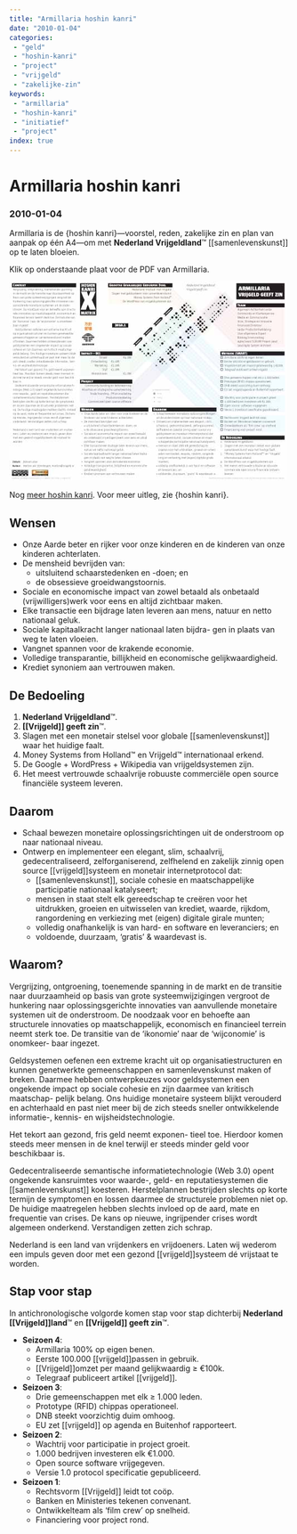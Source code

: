 ```yaml
---
title: "Armillaria hoshin kanri"
date: "2010-01-04"
categories:
 - "geld"
 - "hoshin-kanri"
 - "project"
 - "vrijgeld"
 - "zakelijke-zin"
keywords:
 - "armillaria"
 - "hoshin-kanri"
 - "initiatief"
 - "project"
index: true
---
```

# Armillaria hoshin kanri
### 2010-01-04

Armillaria is de {hoshin kanri}—voorstel, reden, zakelijke zin en plan van aanpak op één A4—om met **Nederland Vrijgeldland**™ [[samenlevenskunst]] op te laten bloeien.

Klik op onderstaande plaat voor de PDF van Armillaria.

<a href="Aardbron-Vrijgeld-Armillaria-hoshin-kanri-2.0.pdf" download><img src="aardbron-vrijgeld-armillaria-hoshin-kanri-2.0.jpg"></a>

Nog [meer hoshin kanri](hoshin-kanri). Voor meer uitleg, zie {hoshin kanri}.

## Wensen

- Onze Aarde beter en rijker voor onze kinderen en de kinderen van onze kinderen achterlaten.
- De mensheid bevrijden van:
   - uitsluitend schaarstedenken en -doen; en
   - de obsessieve groeidwangstoornis.
- Sociale en economische impact van zowel betaald als onbetaald (vrijwilligers)werk voor eens en altijd zichtbaar maken.
- Elke transactie een bijdrage laten leveren aan mens, natuur en netto nationaal geluk.
- Sociale kapitaalkracht langer nationaal laten bijdra- gen in plaats van weg te laten vloeien.
- Vangnet spannen voor de krakende economie.
- Volledige transparantie, billijkheid en economische gelijkwaardigheid.
- Krediet synoniem aan vertrouwen maken.

## De Bedoeling

1. **Nederland Vrijgeldland**™.
1. **[[Vrijgeld]] geeft zin**™.
1. Slagen met een monetair stelsel voor globale [[samenlevenskunst]] waar het huidige faalt.
1. Money Systems from Holland™ en Vrijgeld™ internationaal erkend.
1. De Google + WordPress + Wikipedia van vrijgeldsystemen zijn.
1. Het meest vertrouwde schaalvrije robuuste commerciële open source financiële systeem leveren.

## Daarom

- Schaal bewezen monetaire oplossingsrichtingen uit de onderstroom op naar nationaal niveau.
- Ontwerp en implementeer een elegant, slim, schaalvrij, gedecentraliseerd, zelforganiserend, zelfhelend en zakelijk zinnig open source [[vrijgeld]]systeem en monetair internetprotocol dat:
  - [[samenlevenskunst]], sociale cohesie en maatschappelijke participatie nationaal katalyseert;
  - mensen in staat stelt elk gereedschap te creëren voor het uitdrukken, groeien en uitwisselen van krediet, waarde, rijkdom, rangordening en verkiezing met (eigen) digitale girale munten;
  - volledig onafhankelijk is van hard- en software en leveranciers; en
  - voldoende, duurzaam, ‘gratis’ & waardevast is.

## Waarom?
Vergrijzing, ontgroening, toenemende spanning in de markt en de transitie naar duurzaamheid op basis van grote systeemwijzigingen vergroot de hunkering naar oplossingsgerichte innovaties van aanvullende monetaire systemen uit de onderstroom. De noodzaak voor en behoefte aan structurele innovaties op maatschappelijk, economisch en financieel terrein neemt sterk toe. De transitie van de ‘ikonomie’ naar de ‘wijconomie’ is onomkeer- baar ingezet.

Geldsystemen oefenen een extreme kracht uit op organisatiestructuren en kunnen genetwerkte gemeenschappen en samenlevenskunst maken of breken. Daarmee hebben ontwerpkeuzes voor geldsystemen een ongekende impact op sociale cohesie en zijn daarmee van kritisch maatschap- pelijk belang. Ons huidige monetaire systeem blijkt verouderd en achterhaald en past niet meer bij de zich steeds sneller ontwikkelende informatie-, kennis- en wijsheidstechnologie.

Het tekort aan gezond, fris geld neemt exponen- tieel toe. Hierdoor komen steeds meer mensen in de knel terwijl er steeds minder geld voor beschikbaar is.

Gedecentraliseerde semantische informatietechnologie (Web 3.0) opent ongekende kansruimtes voor waarde-, geld- en reputatiesystemen die [[samenlevenskunst]] koesteren. Herstelplannen bestrijden slechts op korte termijn de symptomen en lossen daarmee de structurele problemen niet op. De huidige maatregelen hebben slechts invloed op de aard, mate en frequentie van crises. De kans op nieuwe, ingrijpender crises wordt algemeen onderkend. Verstandigen zetten zich schrap.

Nederland is een land van vrijdenkers en vrijdoeners. Laten wij wederom een impuls geven door met een gezond [[vrijgeld]]systeem dé vrijstaat te worden.

## Stap voor stap
 In antichronologische volgorde komen stap voor stap dichterbij **Nederland [[Vrijgeld]]land**™ en **[[Vrijgeld]] geeft zin**™.


- **Seizoen 4**:
   - Armillaria 100% op eigen benen.
   - Eerste 100.000 [[vrijgeld]]passen in gebruik.
   - [[Vrijgeld]]omzet per maand gelijkwaardig ≥ €100k.
   - Telegraaf publiceert artikel [[vrijgeld]].
- **Seizoen 3**:
   - Drie gemeenschappen met elk ≥ 1.000 leden.
   - Prototype (RFID) chippas operationeel.
   - DNB steekt voorzichtig duim omhoog.
   - EU zet [[vrijgeld]] op agenda en Buitenhof rapporteert.
- **Seizoen 2**:
   - Wachtrij voor participatie in project groeit.
   - 1.000 bedrijven investeren elk €1.000.
   - Open source software vrijgegeven.
   - Versie 1.0 protocol specificatie gepubliceerd.
- **Seizoen 1**:
   - Rechtsvorm [[Vrijgeld]] leidt tot coöp.
   - Banken en Ministeries tekenen convenant.
   - Ontwikkelteam als ‘film crew’ op snelheid.
   - Financiering voor project rond.
